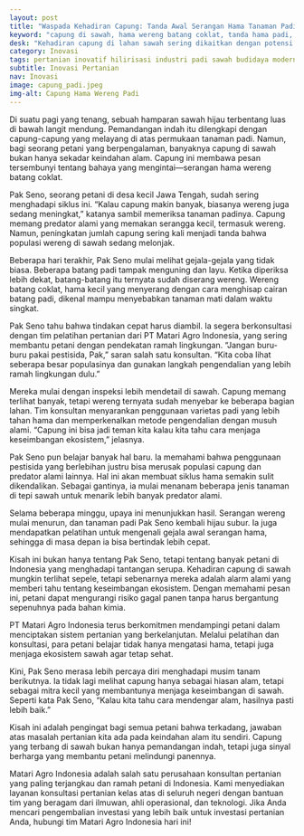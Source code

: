 ```yaml
---
layout: post
title: "Waspada Kehadiran Capung: Tanda Awal Serangan Hama Tanaman Padi di Sawah"
keyword: "capung di sawah, hama wereng batang coklat, tanda hama padi, pertanian ramah lingkungan, pengendalian hama padi, PT Matari Agro Indonesia"
desk: "Kehadiran capung di lahan sawah sering dikaitkan dengan potensi serangan hama seperti wereng batang coklat. Pelajari cara mendeteksi dini dan mengatasi ancaman hama pada tanaman padi untuk meningkatkan hasil panen"
category: Inovasi
tags: pertanian inovatif hilirisasi industri padi sawah budidaya modern konsultan ketahanan pangan
subtitle: Inovasi Pertanian
nav: Inovasi
image: capung_padi.jpeg
img-alt: Capung Hama Wereng Padi
---
```

Di suatu pagi yang tenang, sebuah hamparan sawah hijau terbentang luas di bawah langit mendung. Pemandangan indah itu dilengkapi dengan capung-capung yang melayang di atas permukaan tanaman padi. Namun, bagi seorang petani yang berpengalaman, banyaknya capung di sawah bukan hanya sekadar keindahan alam. Capung ini membawa pesan tersembunyi tentang bahaya yang mengintai—serangan hama wereng batang coklat.  

Pak Seno, seorang petani di desa kecil Jawa Tengah, sudah sering menghadapi siklus ini. “Kalau capung makin banyak, biasanya wereng juga sedang meningkat,” katanya sambil memeriksa tanaman padinya. Capung memang predator alami yang memakan serangga kecil, termasuk wereng. Namun, peningkatan jumlah capung sering kali menjadi tanda bahwa populasi wereng di sawah sedang melonjak.  

Beberapa hari terakhir, Pak Seno mulai melihat gejala-gejala yang tidak biasa. Beberapa batang padi tampak menguning dan layu. Ketika diperiksa lebih dekat, batang-batang itu ternyata sudah diserang wereng. Wereng batang coklat, hama kecil yang menyerang dengan cara menghisap cairan batang padi, dikenal mampu menyebabkan tanaman mati dalam waktu singkat.  

Pak Seno tahu bahwa tindakan cepat harus diambil. Ia segera berkonsultasi dengan tim pelatihan pertanian dari PT Matari Agro Indonesia, yang sering membantu petani dengan pendekatan ramah lingkungan. “Jangan buru-buru pakai pestisida, Pak,” saran salah satu konsultan. “Kita coba lihat seberapa besar populasinya dan gunakan langkah pengendalian yang lebih ramah lingkungan dulu.”  

Mereka mulai dengan inspeksi lebih mendetail di sawah. Capung memang terlihat banyak, tetapi wereng ternyata sudah menyebar ke beberapa bagian lahan. Tim konsultan menyarankan penggunaan varietas padi yang lebih tahan hama dan memperkenalkan metode pengendalian dengan musuh alami. “Capung ini bisa jadi teman kita kalau kita tahu cara menjaga keseimbangan ekosistem,” jelasnya.  

Pak Seno pun belajar banyak hal baru. Ia memahami bahwa penggunaan pestisida yang berlebihan justru bisa merusak populasi capung dan predator alami lainnya. Hal ini akan membuat siklus hama semakin sulit dikendalikan. Sebagai gantinya, ia mulai menanam beberapa jenis tanaman di tepi sawah untuk menarik lebih banyak predator alami.  

Selama beberapa minggu, upaya ini menunjukkan hasil. Serangan wereng mulai menurun, dan tanaman padi Pak Seno kembali hijau subur. Ia juga mendapatkan pelatihan untuk mengenali gejala awal serangan hama, sehingga di masa depan ia bisa bertindak lebih cepat.  

Kisah ini bukan hanya tentang Pak Seno, tetapi tentang banyak petani di Indonesia yang menghadapi tantangan serupa. Kehadiran capung di sawah mungkin terlihat sepele, tetapi sebenarnya mereka adalah alarm alami yang memberi tahu tentang keseimbangan ekosistem. Dengan memahami pesan ini, petani dapat mengurangi risiko gagal panen tanpa harus bergantung sepenuhnya pada bahan kimia.  

PT Matari Agro Indonesia terus berkomitmen mendampingi petani dalam menciptakan sistem pertanian yang berkelanjutan. Melalui pelatihan dan konsultasi, para petani belajar tidak hanya mengatasi hama, tetapi juga menjaga ekosistem sawah agar tetap sehat.  

Kini, Pak Seno merasa lebih percaya diri menghadapi musim tanam berikutnya. Ia tidak lagi melihat capung hanya sebagai hiasan alam, tetapi sebagai mitra kecil yang membantunya menjaga keseimbangan di sawah. Seperti kata Pak Seno, “Kalau kita tahu cara mendengar alam, hasilnya pasti lebih baik.”  

Kisah ini adalah pengingat bagi semua petani bahwa terkadang, jawaban atas masalah pertanian kita ada pada keindahan alam itu sendiri. Capung yang terbang di sawah bukan hanya pemandangan indah, tetapi juga sinyal berharga yang membantu petani melindungi panennya.

Matari Agro Indonesia adalah salah satu perusahaan konsultan pertanian yang paling terjangkau dan ramah petani di Indonesia. Kami menyediakan layanan konsultasi pertanian kelas atas di seluruh negeri dengan bantuan tim yang beragam dari ilmuwan, ahli operasional, dan teknologi. Jika Anda mencari pengembalian investasi yang lebih baik untuk investasi pertanian Anda, hubungi tim Matari Agro Indonesia hari ini!


